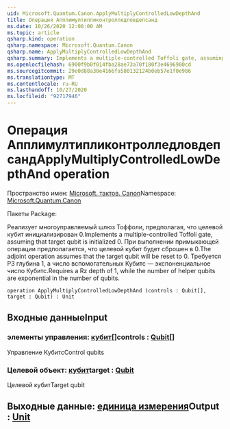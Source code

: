 ```yaml
---
uid: Microsoft.Quantum.Canon.ApplyMultiplyControlledLowDepthAnd
title: Операция Апплимултипликонтролледловдепсанд
ms.date: 10/26/2020 12:00:00 AM
ms.topic: article
qsharp.kind: operation
qsharp.namespace: Microsoft.Quantum.Canon
qsharp.name: ApplyMultiplyControlledLowDepthAnd
qsharp.summary: Implements a multiple-controlled Toffoli gate, assuming that target qubit is initialized 0.  The adjoint operation assumes that the target qubit will be reset to 0.  Requires a Rz depth of 1, while the number of helper qubits are exponential in the number of qubits.
ms.openlocfilehash: 6900f9b0f014fba28ae73a70f180f3e4696900cd
ms.sourcegitcommit: 29e0d88a30e4166fa580132124b0eb57e1f0e986
ms.translationtype: MT
ms.contentlocale: ru-RU
ms.lasthandoff: 10/27/2020
ms.locfileid: "92717946"
---
```

# <a name="applymultiplycontrolledlowdepthand-operation"></a><span data-ttu-id="9aa03-102">Операция Апплимултипликонтролледловдепсанд</span><span class="sxs-lookup"><span data-stu-id="9aa03-102">ApplyMultiplyControlledLowDepthAnd operation</span></span>

<span data-ttu-id="9aa03-103">Пространство имен: [Microsoft. тактов. Canon](xref:Microsoft.Quantum.Canon)</span><span class="sxs-lookup"><span data-stu-id="9aa03-103">Namespace: [Microsoft.Quantum.Canon](xref:Microsoft.Quantum.Canon)</span></span>

<span data-ttu-id="9aa03-104">Пакеты [](https://nuget.org/packages/)</span><span class="sxs-lookup"><span data-stu-id="9aa03-104">Package: [](https://nuget.org/packages/)</span></span>


<span data-ttu-id="9aa03-105">Реализует многоуправляемый шлюз Тоффоли, предполагая, что целевой кубит инициализирован 0.</span><span class="sxs-lookup"><span data-stu-id="9aa03-105">Implements a multiple-controlled Toffoli gate, assuming that target qubit is initialized 0.</span></span>  <span data-ttu-id="9aa03-106">При выполнении примыкающей операции предполагается, что целевой кубит будет сброшен в 0.</span><span class="sxs-lookup"><span data-stu-id="9aa03-106">The adjoint operation assumes that the target qubit will be reset to 0.</span></span>  <span data-ttu-id="9aa03-107">Требуется РЗ глубина 1, а число вспомогательных Кубитс — экспоненциальное число Кубитс.</span><span class="sxs-lookup"><span data-stu-id="9aa03-107">Requires a Rz depth of 1, while the number of helper qubits are exponential in the number of qubits.</span></span>

```qsharp
operation ApplyMultiplyControlledLowDepthAnd (controls : Qubit[], target : Qubit) : Unit
```


## <a name="input"></a><span data-ttu-id="9aa03-108">Входные данные</span><span class="sxs-lookup"><span data-stu-id="9aa03-108">Input</span></span>

### <a name="controls--qubit"></a><span data-ttu-id="9aa03-109">элементы управления: [кубит](xref:microsoft.quantum.lang-ref.qubit)[]</span><span class="sxs-lookup"><span data-stu-id="9aa03-109">controls : [Qubit](xref:microsoft.quantum.lang-ref.qubit)[]</span></span>

<span data-ttu-id="9aa03-110">Управление Кубитс</span><span class="sxs-lookup"><span data-stu-id="9aa03-110">Control qubits</span></span>


### <a name="target--qubit"></a><span data-ttu-id="9aa03-111">Целевой объект: [кубит](xref:microsoft.quantum.lang-ref.qubit)</span><span class="sxs-lookup"><span data-stu-id="9aa03-111">target : [Qubit](xref:microsoft.quantum.lang-ref.qubit)</span></span>

<span data-ttu-id="9aa03-112">Целевой кубит</span><span class="sxs-lookup"><span data-stu-id="9aa03-112">Target qubit</span></span>



## <a name="output--unit"></a><span data-ttu-id="9aa03-113">Выходные данные: [единица измерения](xref:microsoft.quantum.lang-ref.unit)</span><span class="sxs-lookup"><span data-stu-id="9aa03-113">Output : [Unit](xref:microsoft.quantum.lang-ref.unit)</span></span>

